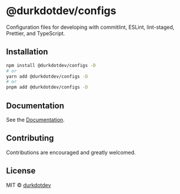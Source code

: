 # @durkdotdev/configs

Configuration files for developing with commitlint, ESLint, lint-staged, Prettier, and TypeScript.

## Installation

```bash
npm install @durkdotdev/configs -D
# or
yarn add @durkdotdev/configs -D
# or
pnpm add @durkdotdev/configs -D
```

## Documentation

See the [Documentation](/packages/configs/README.md).

## Contributing

Contributions are encouraged and greatly welcomed.

## License

MIT © [durkdotdev](https://github.com/durkdotdev)
